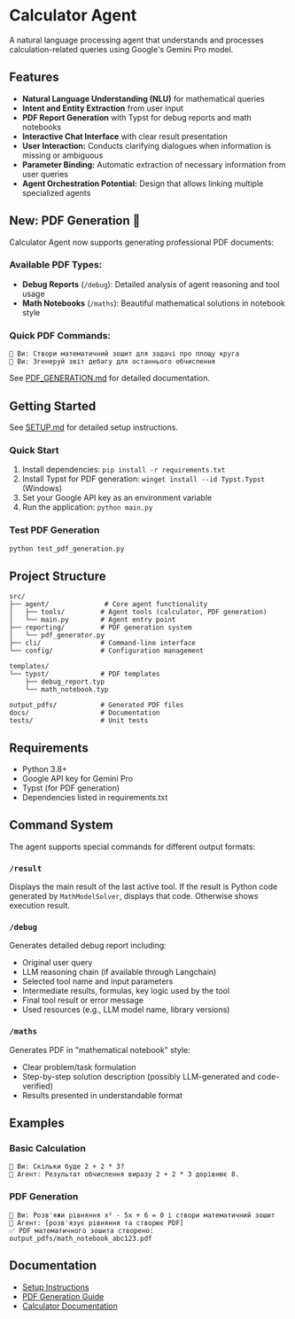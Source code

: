 # Calculator Agent

A natural language processing agent that understands and processes calculation-related queries using Google's Gemini Pro model.

## Features

- **Natural Language Understanding (NLU)** for mathematical queries
- **Intent and Entity Extraction** from user input
- **PDF Report Generation** with Typst for debug reports and math notebooks
- **Interactive Chat Interface** with clear result presentation
- **User Interaction:** Conducts clarifying dialogues when information is missing or ambiguous
- **Parameter Binding:** Automatic extraction of necessary information from user queries
- **Agent Orchestration Potential:** Design that allows linking multiple specialized agents

## New: PDF Generation 📄

Calculator Agent now supports generating professional PDF documents:

### Available PDF Types:
- **Debug Reports** (`/debug`): Detailed analysis of agent reasoning and tool usage
- **Math Notebooks** (`/maths`): Beautiful mathematical solutions in notebook style

### Quick PDF Commands:
```
👤 Ви: Створи математичний зошит для задачі про площу круга
👤 Ви: Згенеруй звіт дебагу для останнього обчислення
```

See [PDF_GENERATION.md](docs/PDF_GENERATION.md) for detailed documentation.

## Getting Started

See [SETUP.md](SETUP.md) for detailed setup instructions.

### Quick Start

1. Install dependencies: `pip install -r requirements.txt`
2. Install Typst for PDF generation: `winget install --id Typst.Typst` (Windows)
3. Set your Google API key as an environment variable
4. Run the application: `python main.py`

### Test PDF Generation
```bash
python test_pdf_generation.py
```

## Project Structure

```
src/
├── agent/              # Core agent functionality
│   ├── tools/         # Agent tools (calculator, PDF generation)
│   └── main.py        # Agent entry point
├── reporting/         # PDF generation system
│   └── pdf_generator.py
├── cli/               # Command-line interface
└── config/            # Configuration management

templates/
└── typst/             # PDF templates
    ├── debug_report.typ
    └── math_notebook.typ

output_pdfs/           # Generated PDF files
docs/                  # Documentation
tests/                 # Unit tests
```

## Requirements

- Python 3.8+
- Google API key for Gemini Pro
- Typst (for PDF generation)
- Dependencies listed in requirements.txt

## Command System

The agent supports special commands for different output formats:

### `/result`
Displays the main result of the last active tool. If the result is Python code generated by `MathModelSolver`, displays that code. Otherwise shows execution result.

### `/debug` 
Generates detailed debug report including:
- Original user query
- LLM reasoning chain (if available through Langchain)
- Selected tool name and input parameters  
- Intermediate results, formulas, key logic used by the tool
- Final tool result or error message
- Used resources (e.g., LLM model name, library versions)

### `/maths`
Generates PDF in "mathematical notebook" style:
- Clear problem/task formulation
- Step-by-step solution description (possibly LLM-generated and code-verified)
- Results presented in understandable format

## Examples

### Basic Calculation
```
👤 Ви: Скільки буде 2 + 2 * 3?
🤖 Агент: Результат обчислення виразу 2 + 2 * 3 дорівнює 8.
```

### PDF Generation
```
👤 Ви: Розв'яжи рівняння x² - 5x + 6 = 0 і створи математичний зошит
🤖 Агент: [розв'язує рівняння та створює PDF]
✅ PDF математичного зошита створено: output_pdfs/math_notebook_abc123.pdf
```

## Documentation

- [Setup Instructions](SETUP.md)
- [PDF Generation Guide](docs/PDF_GENERATION.md)
- [Calculator Documentation](README_CALCULATOR.md)